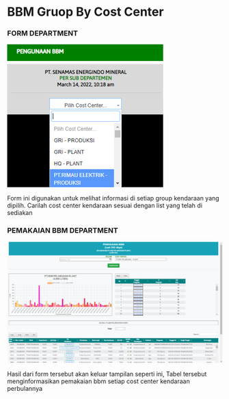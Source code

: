 # BBM Gruop By Cost Center

### FORM DEPARTMENT

![](<../../.gitbook/assets/form department.PNG>)

Form ini digunakan untuk melihat informasi di setiap group kendaraan yang dipilih. Carilah cost center kendaraan sesuai dengan list yang telah di sediakan

### PEMAKAIAN BBM DEPARTMENT

![](<../../.gitbook/assets/Screenshot (13).png>)

Hasil dari form tersebut akan keluar tampilan seperti ini, Tabel tersebut menginformasikan pemakaian bbm setiap cost center kendaraan perbulannya
